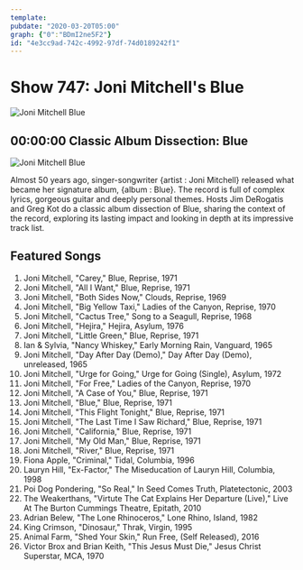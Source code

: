 ```yaml
---
template: 
pubdate: "2020-03-20T05:00"
graph: {"0":"BDmI2ne5F2"}
id: "4e3cc9ad-742c-4992-97df-74d0189242f1"
---
```






# Show 747: Joni Mitchell's Blue

![Joni Mitchell Blue](https://static.soundopinions.org/assets/747/012.jpg)



## 00:00:00 Classic Album Dissection: Blue

![Joni Mitchell Blue](https://static.soundopinions.org/assets/747/012.jpg)

Almost 50 years ago, singer-songwriter {artist : Joni Mitchell} released what became her signature album, {album : Blue}. The record is full of complex lyrics, gorgeous guitar and deeply personal themes. Hosts Jim DeRogatis and Greg Kot do a classic album dissection of Blue, sharing the context of the record, exploring its lasting impact and looking in depth at its impressive track list.



## Featured Songs

1. Joni Mitchell, "Carey," Blue, Reprise, 1971
2. Joni Mitchell, "All I Want," Blue, Reprise, 1971
3. Joni Mitchell, "Both Sides Now," Clouds, Reprise, 1969
4. Joni Mitchell, "Big Yellow Taxi," Ladies of the Canyon, Reprise, 1970
5. Joni Mitchell, "Cactus Tree," Song to a Seagull, Reprise, 1968
6. Joni Mitchell, "Hejira," Hejira, Asylum, 1976
7. Joni Mitchell, "Little Green," Blue, Reprise, 1971
8. Ian & Sylvia, "Nancy Whiskey," Early Morning Rain, Vanguard, 1965
9. Joni Mitchell, "Day After Day (Demo)," Day After Day (Demo), unreleased, 1965
10. Joni Mitchell, "Urge for Going," Urge for Going (Single), Asylum, 1972
11. Joni Mitchell, "For Free," Ladies of the Canyon, Reprise, 1970
12. Joni Mitchell, "A Case of You," Blue, Reprise, 1971
13. Joni Mitchell, "Blue," Blue, Reprise, 1971
14. Joni Mitchell, "This Flight Tonight," Blue, Reprise, 1971
15. Joni Mitchell, "The Last Time I Saw Richard," Blue, Reprise, 1971
16. Joni Mitchell, "California," Blue, Reprise, 1971
17. Joni Mitchell, "My Old Man," Blue, Reprise, 1971
18. Joni Mitchell, "River," Blue, Reprise, 1971
19. Fiona Apple, "Criminal," Tidal, Columbia, 1996
20. Lauryn Hill, "Ex-Factor," The Miseducation of Lauryn Hill, Columbia, 1998
21. Poi Dog Pondering, "So Real," In Seed Comes Truth, Platetectonic, 2003
22. The Weakerthans, "Virtute The Cat Explains Her Departure (Live)," Live At The Burton Cummings Theatre, Epitath, 2010
23. Adrian Belew, "The Lone Rhinoceros," Lone Rhino, Island, 1982
24. King Crimson, "Dinosaur," Thrak, Virgin, 1995
25. Animal Farm, "Shed Your Skin," Run Free, (Self Released), 2016
26. Victor Brox and Brian Keith, "This Jesus Must Die," Jesus Christ Superstar, MCA, 1970